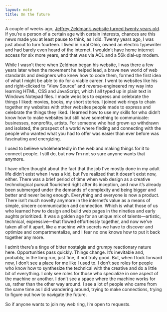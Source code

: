 ```yaml
---
layout: note
title: On the future
---
```


A couple of weeks ago, [Jeffrey Zeldman’s website turned twenty years old](http://www.zeldman.com/2015/05/31/my-website-is-20-years-old-today/). If you’re a person of a certain age with certain interests, chances are this news made you at least pause to think, as I did. Twenty years ago, I was just about to turn fourteen. I lived in rural Ohio, owned an electric typewriter and had barely even heard of the internet. I wouldn’t have home internet access for six more years, and that was via AOL and a 56k dial-up modem.
 
While I wasn’t there when Zeldman began his website, I was there a few years later when the movement he helped lead, a brave new world of web standards and designers who knew how to code them, formed the first idea of what I might be able to do for a viable career. I went to websites like his and right-clicked to “View Source” and reverse-engineered my way into learning HTML, CSS and JavaScript, which I all typed up in plain text in Windows Notepad files. I made websites to express and celebrate the things I liked: movies, books, my short stories. I joined web rings to chain together my websites with other websites people made to express and celebrate the things they liked. I learned how to use my skills for who didn’t know how to make websites but still have something to communicate: businesses, nonprofits, artists. For someone who had grown up withdrawn and isolated, the prospect of a world where finding and connecting with the people who wanted what you had to offer was easier than ever before was fascinating and energizing.
 
I used to believe wholeheartedly in the web and making things for it to connect people. I still do, but now I’m not so sure anyone wants that anymore.
 
I have often thought about the fact that the job I’ve mostly done in my adult life didn’t exist when I was a kid, but I’ve realized that it doesn’t exist now, either. There was a brief period of time when web design as a creative technological pursuit flourished right after its inception, and now it’s already been submerged under the demands of complexity and being bigger and better and never being enough. Everything and everyone is now a product. There isn’t much novelty anymore in the internet’s value as a means of simple, sincere communication and connection. Which is what those of us who learned how to design and build web pages in the nineties and early aughts prioritized. It was a golden age for an unique mix of talents—artistic, technical, expressive—that flowed effortlessly together, and now we’ve taken all of it apart, like a machine with secrets we have to discover and optimize and compartmentalize, and I fear no one knows how to put it back together any more.
 
I admit there’s a tinge of bitter nostalgia and grumpy reactionary nature here. Opportunities pass quickly. Things change. It’s inevitable and, probably, in the long run, just fine, if not truly good. But, when I look forward now, I don’t see a place for me like I used to. I don’t see roles for people who know how to synthesize the technical with the creative and do a little bit of everything. I only see roles for those who specialize in one aspect of the machine or another. I don’t see a space where the machine works for us, rather than the other way around. I see a lot of people who came from the same time as I did wandering around, trying to make connections, trying to figure out how to navigate the future.
 
So if anyone wants to join my web ring, I’m open to requests.
